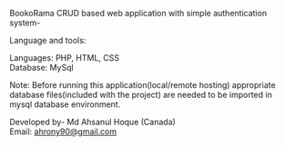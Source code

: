 
BookoRama CRUD based web application with simple authentication system-

Language and tools:

Languages: PHP, HTML, CSS\
Database: MySql

Note: Before running this application(local/remote hosting) appropriate database files(included with the project) are needed to be imported in mysql database environment.

Developed by- Md Ahsanul Hoque (Canada)\
Email: ahrony90@gmail.com